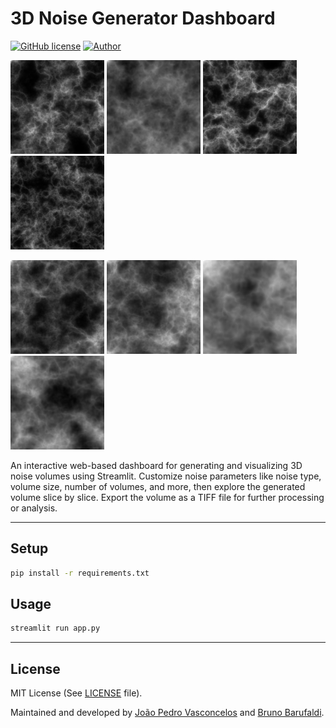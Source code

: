 # 3D Noise Generator Dashboard

[![GitHub license](https://img.shields.io/badge/license-MIT-blueviolet)](https://github.com/jpvt/NoiseVolumesDemo/blob/main/LICENSE)
[![Author](https://img.shields.io/badge/author-jpvt-blue)](https://www.linkedin.com/in/jpvt/)

![3D Volume Simplex example 1](examples/noise_volume_example_1.gif)
![3D Volume Simplex example 2](examples/noise_volume_example_2.gif)
![3D Volume Simplex example 3](examples/noise_volume_example_3.gif)
![3D Volume Simplex example 4](examples/noise_volume_example_4.gif)

![3D Volume Perlin example 1](examples/perlin_volume_example_1.gif)
![3D Volume Perlin example 2](examples/perlin_volume_example_2.gif)
![3D Volume Perlin example 3](examples/perlin_volume_example_3.gif)
![3D Volume Perlin example 4](examples/perlin_volume_example_4.gif)

An interactive web-based dashboard for generating and visualizing 3D noise volumes using Streamlit. Customize noise parameters like noise type, volume size, number of volumes, and more, then explore the generated volume slice by slice. Export the volume as a TIFF file for further processing or analysis.

---

## Setup

```sh
pip install -r requirements.txt
```

## Usage

```sh
streamlit run app.py
```

---

## License

MIT License (See [LICENSE](LICENSE) file).

Maintained and developed by [João Pedro Vasconcelos](https://github.com/jpvt) and [Bruno Barufaldi](https://github.com/bbarufaldi).

